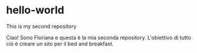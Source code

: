# hello-world
This is my second repository

Ciao! Sono Floriana e questa è la mia seconda repository.
L'obiettivo di tutto ciò è creare un sito per il bed and breakfast.
